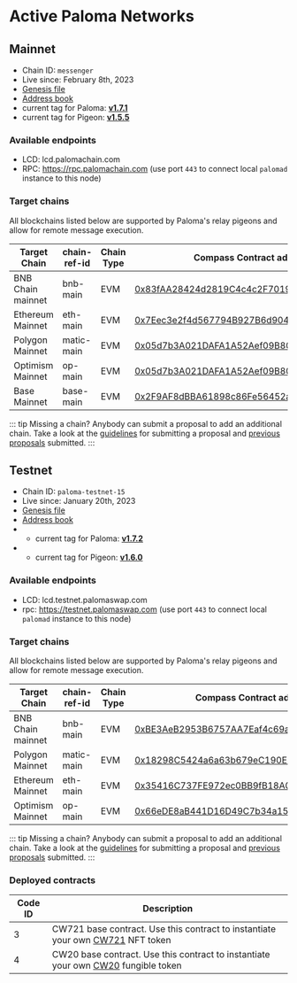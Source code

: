 # Active Paloma Networks

## Mainnet

 - Chain ID: `messenger`
 - Live since: February 8th, 2023
 - [Genesis file](https://raw.githubusercontent.com/palomachain/mainnet/master/messenger/genesis.json) 
 - [Address book](https://raw.githubusercontent.com/palomachain/mainnet/master/messenger/addrbook.json)
 - current tag for Paloma: [**v1.7.1**](https://github.com/palomachain/paloma/releases/tag/v1.7.1)
 - current tag for Pigeon: [**v1.5.5**](https://github.com/palomachain/pigeon/releases/tag/v1.5.5)


### Available endpoints
- LCD: lcd.palomachain.com
- RPC: https://rpc.palomachain.com (use port `443`  to connect local `palomad` instance to this node)

### Target chains 

All blockchains listed below are supported by Paloma's relay pigeons and allow for remote message execution.

|Target Chain|chain-ref-id|Chain Type|Compass Contract address|Status|
|------------|------------|----------|------------------------|------|
| BNB Chain mainnet| bnb-main | EVM | [0x83fAA28424d2819C4c4c2F701998C47d572fB2f4](https://bscscan.com/address/0x83fAA28424d2819C4c4c2F701998C47d572fB2f4) | Live |
| Ethereum Mainnet | eth-main | EVM | [0x7Eec3e2f4d567794B927B6d904Fbf973bC8D15e6](https://etherscan.io/address/0x7Eec3e2f4d567794B927B6d904Fbf973bC8D15e6) | Live |
| Polygon Mainnet | matic-main| EVM | [0x05d7b3A021DAFA1A52Aef09B8057493847cb6800](https://polygonscan.com/address/0x05d7b3a021dafa1a52aef09b8057493847cb6800) | Live |
| Optimism Mainnet | op-main  | EVM | [0x05d7b3A021DAFA1A52Aef09B8057493847cb6800](https://optimistic.etherscan.io/address/0x05d7b3A021DAFA1A52Aef09B8057493847cb6800) | Live |
| Base Mainnet | base-main |    EVM | [0x2F9AF8dBBA61898c86Fe56452a2CEddc8aEb139E](https://basescan.org/address/0x2F9AF8dBBA61898c86Fe56452a2CEddc8aEb139E) | Live |


::: tip 
Missing a chain? Anybody can submit a proposal to add an additional chain. Take a look at the [guidelines](https://forum.palomachain.com/t/how-to-create-a-paloma-improvement-proposal-or-pip/64) for submitting a proposal and [previous proposals](https://forum.palomachain.com/c/governance/6) submitted.
:::



## Testnet
 - Chain ID: `paloma-testnet-15`
 - Live since: January 20th, 2023
 - [Genesis file](https://raw.githubusercontent.com/palomachain/testnet/master/paloma-testnet-15/genesis.json)
 - [Address book](https://raw.githubusercontent.com/palomachain/testnet/master/paloma-testnet-15/addrbook.json)
 -  - current tag for Paloma: [**v1.7.2**](https://github.com/palomachain/paloma/releases/tag/v1.7.2)
 -   - current tag for Pigeon: [**v1.6.0**](https://github.com/palomachain/pigeon/releases/tag/v1.6.0)


### Available endpoints
- LCD: lcd.testnet.palomaswap.com
- rpc: https://testnet.palomaswap.com (use port `443` to connect local `palomad` instance to this node)


### Target chains 

All blockchains listed below are supported by Paloma's relay pigeons and allow for remote message execution.

|Target Chain|chain-ref-id|Chain Type|Compass Contract address|Status|
|------------|------------|----------|------------------------|------|
| BNB Chain mainnet | bnb-main | EVM | [0xBE3AeB2953B6757AA7Eaf4c69a66D6316c98363e](https://bscscan.com/address/0xBE3AeB2953B6757AA7Eaf4c69a66D6316c98363e) |Live|
| Polygon Mainnet | matic-main | EVM | [0x18298C5424a6a63b679eC190E8421855D7184Dd4](https://polygonscan.com/address/0x18298C5424a6a63b679eC190E8421855D7184Dd4)|Live|
| Ethereum Mainnet | eth-main | EVM | [0x35416C737FE972ec0BB9fB18A0DdD4A24A9990DE](https://etherscan.io/address/0x35416C737FE972ec0BB9fB18A0DdD4A24A9990DE) | Live |
| Optimism Mainnet | op-main  | EVM | [0x66eDE8aB441D16D49C7b34a1503AD0a66B14ea81](https://optimistic.etherscan.io/address/0x66eDE8aB441D16D49C7b34a1503AD0a66B14ea81) | Live |

::: tip 
Missing a chain? Anybody can submit a proposal to add an additional chain. Take a look at the [guidelines](https://forum.palomachain.com/t/how-to-create-a-paloma-improvement-proposal-or-pip/64) for submitting a proposal and [previous proposals](https://forum.palomachain.com/c/governance/6) submitted.
:::

### Deployed contracts 

|Code ID  |Description|
|-------|-----------| 
|  3  | CW721 base contract. Use this contract to instantiate your own [CW721](../../guide/develop/quick-start/paloma-py/cw721.md) NFT token|
|  4  | CW20 base contract. Use this contract to instantiate your own [CW20](../../guide/develop/quick-start/paloma-py/cw20.md) fungible token|
